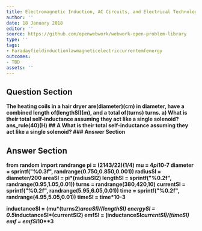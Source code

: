 ```yaml
---
title: Electromagnetic Induction, AC Circuits, and Electrical Technologies - Inductance
author: ''
date: 18 January 2018
editor: ''
source: https://github.com/openwebwork/webwork-open-problem-library
type: ''
tags:
- Faradayfieldinductionlawmagneticelectriccurrentemfenergy
outcomes:
- TBD
assets: ''
---
```


## Question Section 

<b>
The heating coils in a hair dryer are(diameter)(cm) in diameter, have a combined length of(lengthSI)(m), and a total of(turns) turns.
a) What is their total self-inductance assuming they act like a single solenoid?
ans_rule(40)(H)
## A
What is their total self-inductance assuming they act like a single solenoid?
### Answer Section


## Answer Section

from random import randrange
pi = (2143/22)**(1/4)
mu = 4*pi*10**-7
diameter = sprintf("%0.3f", randrange(0.750,0.850,0.001))
radiusSI = diameter/200
areaSI = pi*(radiusSI**2)
lengthSI = sprintf("%0.2f", randrange(0.95,1.05,0.01))
turns = randrange(380,420,10)
currentSI = sprintf("%0.2f", randrange(5.95,6.05,0.01))
time = sprintf("%0.2f", randrange(4.95,5.05,0.01))
timeSI = time*10**-3

inductanceSI = (mu*(turns**2)*areaSI)/(lengthSI)
energySI = 0.5*inductanceSI*(currentSI**2)
emfSI = (inductanceSI*currentSI)/(timeSI)
emf = emfSI*10**3